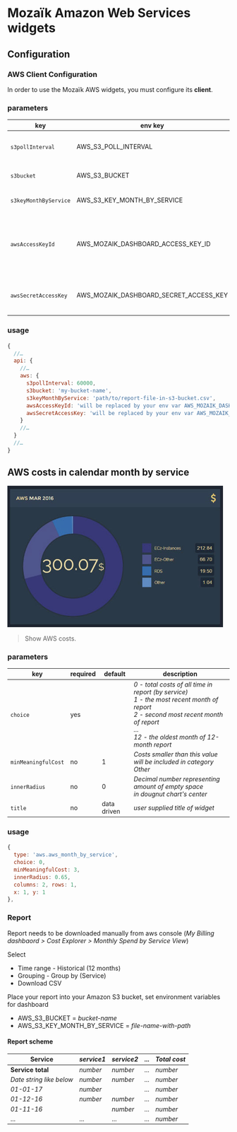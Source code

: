 # Mozaïk Amazon Web Services widgets

## Configuration

### AWS Client Configuration

In order to use the Mozaïk AWS widgets, you must configure its **client**.

### parameters

key                     | env key                                | required | description                              
------------------------|----------------------------------------|----------|------------------------------------------
`s3pollInterval`        | AWS_S3_POLL_INTERVAL                   | yes      | *interval in miliseconds for S3 request* 
`s3bucket`              | AWS_S3_BUCKET                          | yes      | *AWS S3 bucket name*
`s3keyMonthByService`   | AWS_S3_KEY_MONTH_BY_SERVICE            | yes      | *jenkins auth password*
`awsAccessKeyId`        | AWS_MOZAIK_DASHBOARD_ACCESS_KEY_ID     | yes      | *AWS access key of IAM user (with rights to access S3) used by aws-sdk*
`awsSecretAccessKey`    | AWS_MOZAIK_DASHBOARD_SECRET_ACCESS_KEY | yes      | *AWS secret access key of IAM user used by aws-sdk*

### usage

```javascript
{
  //…
  api: {
    //…
    aws: {
      s3pollInterval: 60000,
      s3bucket: 'my-bucket-name',
      s3keyMonthByService: 'path/to/report-file-in-s3-bucket.csv',
      awsAccessKeyId: 'will be replaced by your env var AWS_MOZAIK_DASHBOARD_ACCESS_KEY_ID',
      awsSecretAccessKey: 'will be replaced by your env var AWS_MOZAIK_DASHBOARD_SECRET_ACCESS_KEY'
    }
    //…
  }
  //…
}
```

## AWS costs in calendar month by service

![AWS costs in month by service](https://raw.githubusercontent.com/Dzvony/mozaik-ext-aws-pricing/master/preview/AwsMonthByService.jpg)

> Show AWS costs.

### parameters

key                     | required |     default | description
------------------------|----------|-------------|---------------
`choice`                | yes      |             | *0 - total costs of all time in report (by service) <br> 1 - the most recent month of report <br> 2 - second most recent month of report <br> ... <br> 12 - the oldest month of 12-month report*
`minMeaningfulCost`     | no       |           1 | *Costs smaller than this value will be included in category Other*
`innerRadius`           | no       |           0 | *Decimal number representing amount of empty space <br> in dougnut chart's center*
`title`                 | no       | data driven | *user supplied title of widget*

### usage

```javascript
{
  type: 'aws.aws_month_by_service',
  choice: 0,
  minMeaningfulCost: 3,
  innerRadius: 0.65,
  columns: 2, rows: 1,
  x: 1, y: 1
},
```

### Report
Report needs to be downloaded manually from aws console (*My Billing dashbaord > Cost Explorer > Monthly Spend by Service View*)

Select
- Time range - Historical (12 months)
- Grouping - Group by (Service)
- Download CSV

Place your report into your Amazon S3 bucket, set environment variables for dashboard
- AWS_S3_BUCKET = *bucket-name*
- AWS_S3_KEY_MONTH_BY_SERVICE = *file-name-with-path*

#### Report scheme

Service                  | *service1* | *service2* | ... | *Total cost*
-------------------------|------------|------------|-----|------------
**Service total**        | *number*   | *number*   | ... | *number*
*Date string like below* | *number*   | *number*   | ... | *number*
*01-01-17*               | *number*   |            | ... | *number*
*01-12-16*               | *number*   | *number*   | ... | *number*
*01-11-16*               |            | *number*   | ... | *number*
...                      | ...        | ...        | ... | *number*
